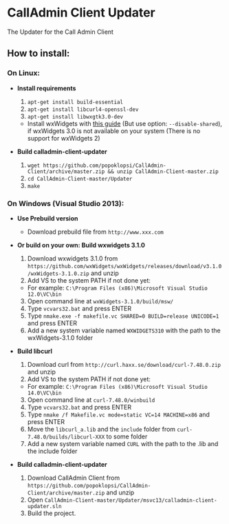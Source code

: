CallAdmin Client Updater
==========

The Updater for the Call Admin Client

## How to install: ##

### On Linux: ###
- **Install requirements**
  1. `apt-get install build-essential`
  2. `apt-get install libcurl4-openssl-dev`
  3. `apt-get install libwxgtk3.0-dev`
    - Install wxWidgets with [this guide](https://wiki.wxwidgets.org/Compiling_and_getting_started) (But use option: `--disable-shared`), if wxWidgets 3.0 is not available on your system (There is no support for wxWidgets 2)

- **Build calladmin-client-updater**
  1. `wget https://github.com/popoklopsi/CallAdmin-Client/archive/master.zip && unzip CallAdmin-Client-master.zip`
  2. `cd CallAdmin-Client-master/Updater`
  3. `make`

### On Windows (Visual Studio 2013): ###
- **Use Prebuild version**
  - Download prebuild file from `http://www.xxx.com`
  
- **Or build on your own: Build wxwidgets 3.1.0**
  1. Download wxwidgets 3.1.0 from `https://github.com/wxWidgets/wxWidgets/releases/download/v3.1.0/wxWidgets-3.1.0.zip` and unzip
  2. Add VS to the system PATH if not done yet:
    - For example: `C:\Program Files (x86)\Microsoft Visual Studio 12.0\VC\bin` 
  3. Open command line at `wxWidgets-3.1.0/build/msw/`
  4. Type `vcvars32.bat` and press ENTER
  5. Type `nmake.exe -f makefile.vc SHARED=0 BUILD=release UNICODE=1` and press ENTER
  6. Add a new system variable named `WXWIDGETS310` with the path to the wxWidgets-3.1.0 folder
  
- **Build libcurl**
  1. Download curl from `http://curl.haxx.se/download/curl-7.48.0.zip` and unzip
  2. Add VS to the system PATH if not done yet:
    - For example: `C:\Program Files (x86)\Microsoft Visual Studio 14.0\VC\bin` 
  3. Open command line at `curl-7.48.0/winbuild`
  4. Type `vcvars32.bat` and press ENTER
  5. Type `nmake /f Makefile.vc mode=static VC=14 MACHINE=x86` and press ENTER
  6. Move the `libcurl_a.lib` and the `include` folder from `curl-7.48.0/builds/libcurl-XXX` to some folder
  7. Add a new system variable named `CURL` with the path to the .lib and the include folder

- **Build calladmin-client-updater**
  1. Download CallAdmin Client from `https://github.com/popoklopsi/CallAdmin-Client/archive/master.zip` and unzip
  2. Open `CallAdmin-Client-master/Updater/msvc13/calladmin-client-updater.sln` 
  3. Build the project.